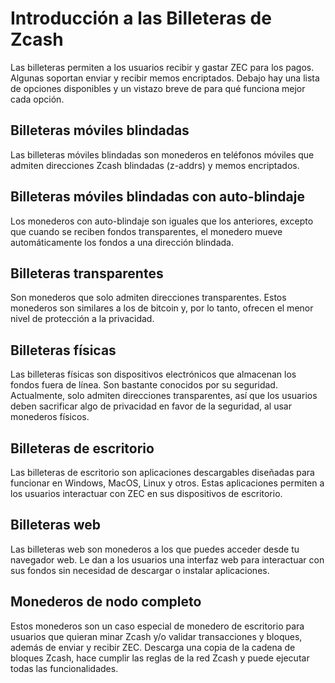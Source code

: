 # Introducción a las Billeteras de Zcash

Las billeteras permiten a los usuarios recibir y gastar ZEC para los pagos. Algunas soportan enviar y recibir memos encriptados. Debajo hay una lista de opciones disponibles y un vistazo breve de para qué funciona mejor cada opción.


## Billeteras móviles blindadas

Las billeteras móviles blindadas son monederos en teléfonos móviles que admiten direcciones Zcash blindadas (z-addrs) y memos encriptados.

## Billeteras móviles blindadas con auto-blindaje

Los monederos con auto-blindaje son iguales que los anteriores, excepto que cuando se reciben fondos transparentes, el monedero mueve automáticamente los fondos a una dirección blindada.

## Billeteras transparentes

Son monederos que solo admiten direcciones transparentes. Estos monederos son similares a los de bitcoin y, por lo tanto, ofrecen el menor nivel de protección a la privacidad.

## Billeteras físicas

Las billeteras físicas son dispositivos electrónicos que almacenan los fondos fuera de línea. Son bastante conocidos por su seguridad. Actualmente, solo admiten direcciones transparentes, así que los usuarios deben sacrificar algo de privacidad en favor de la seguridad, al usar monederos físicos.

## Billeteras de escritorio

Las billeteras de escritorio son aplicaciones descargables diseñadas para funcionar en Windows, MacOS, Linux y otros. Estas aplicaciones permiten a los usuarios interactuar con ZEC en sus dispositivos de escritorio.

## Billeteras web

Las billeteras web son monederos a los que puedes acceder desde tu navegador web. Le dan a los usuarios una interfaz web para interactuar con sus fondos sin necesidad de descargar o instalar aplicaciones.

## Monederos de nodo completo

Estos monederos son un caso especial de monedero de escritorio para usuarios que quieran minar Zcash y/o validar transacciones y bloques, además de enviar y recibir ZEC. Descarga una copia de la cadena de bloques Zcash, hace cumplir las reglas de la red Zcash y puede ejecutar todas las funcionalidades.
